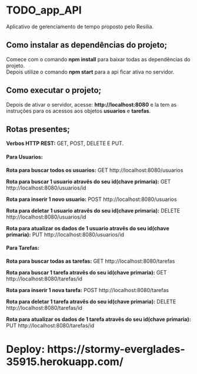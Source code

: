 <h1>TODO_app_API</h1>

Aplicativo de gerenciamento de tempo proposto pelo Resilia.

<h2> Como instalar as dependências do projeto; </h2>

Comece com o comando <strong>npm install</strong> para baixar todas as dependências do projeto.<br>
Depois utilize o comando <strong>npm start</strong> para a api ficar ativa no servidor.

<h2>Como executar o projeto;</h2>

Depois de ativar o servidor, acesse: <a><strong>http://localhost:8080</strong></a> e la tem as instruções para os acessos aos objetos <strong>usuarios</strong> e <strong>tarefas</strong>.

<h2>Rotas presentes;</h2> 
  
<strong>Verbos HTTP REST:</strong> GET, POST, DELETE E PUT.
  
 <h4>Para Usuarios:</h4>
  
<strong>Rota para buscar todos os usuarios:</strong> GET <a>http://localhost:8080/usuarios</a>
  
<strong>Rota para buscar 1 usuario atravês do seu id(chave primaria):</strong> GET <a>http://localhost:8080/usuarios/id</a>
  
<strong>Rota para inserir 1 novo usuario:</strong> POST <a>http://localhost:8080/usuarios</a>
  
<strong>Rota para deletar 1 usuario atravês do seu id(chave primaria):</strong> DELETE <a>http://localhost:8080/usuarios/id</a>
  
<strong>Rota para atualizar os dados de 1 usuario atravês do seu id(chave primaria):</strong> PUT <a>http://localhost:8080/usuarios/id</a>
  
  <h4>Para Tarefas:</h4>
  
<strong>Rota para buscar todas as tarefas:</strong> GET <a>http://localhost:8080/tarefas</a>
  
<strong>Rota para buscar 1 tarefa atravês do seu id(chave primaria):</strong> GET <a>http://localhost:8080/tarefas/id</a>
  
<strong>Rota para inserir 1 nova tarefa:</strong> POST <a>http://localhost:8080/tarefas</a>
  
<strong>Rota para deletar 1 tarefa atravês do seu id(chave primaria):</strong> DELETE <a>http://localhost:8080/tarefas/id</a>
  
<strong>Rota para atualizar os dados de 1 tarefa atravês do seu id(chave primaria):</strong> PUT <a>http://localhost:8080/tarefas/id</a>

<h1>Deploy: https://stormy-everglades-35915.herokuapp.com/ </h1>
  
